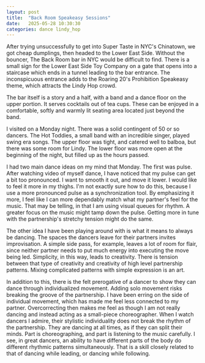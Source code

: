 ```yaml
---
layout: post
title:  "Back Room Speakeasy Sessions"
date:   2025-05-28 10:30:30
categories: dance lindy_hop
---
```


After trying unsuccessfully to get into Super Taste in NYC's Chinatown, we got cheap dumplings, then headed to the Lower East Side. Without the bouncer, The Back Room bar in NYC would be difficult to find.  There is a small sign for the Lower East Side Toy Company on a gate that opens into a staircase which ends in a tunnel leading to the bar entrance. The inconspicuous entrance adds to the Roaring 20's Prohibition Speakeasy theme, which attracts the Lindy Hop crowd.

The bar itself is a story and a half, with a band and a dance floor on the upper portion.  It serves cocktails out of tea cups.  These can be enjoyed in a comfortable, softly and warmly lit seating area located just beyond the band. 

I visited on a Monday night.  There was a solid contingent of 50 or so dancers.  The Hot Toddies, a small band with an incredible singer, played swing era songs. The upper floor was tight, and catered well to balboa, but there was some room for Lindy. The lower floor was more open at the beginning of the night, but filled up as the hours passed. 

I had two main dance ideas on my mind that Monday.  The first was pulse.  After watching video of myself dance, I have noticed that my pulse can get a bit too pronounced.  I want to smooth it out, and move it lower. I would like to feel it more in my thighs.  I'm not exactly sure how to do this, because I use a more pronounced pulse as a synchronization tool. By emphasizing it more, I feel like I can more dependably match what my partner's feel for the music.  That may be telling, in that I am using visual queues for rhythm.  A greater focus on the music might tamp down the pulse.  Getting more in tune with the partnership's stretchy tension might do the same.

The other idea I have been playing around with is what it means to always be dancing.  The spaces the dancers leave for their partners invites improvisation.  A simple side pass, for example, leaves a lot of room for flair, since neither partner needs to put much energy into executing the move being led.  Simplicity, in this way, leads to creativity.  There is tension between that type of creativity and creativity of high level partnership patterns.  Mixing complicated patterns with simple expression is an art.  

In addition to this, there is the felt prerogative of a dancer to show they can dance through individualized movement.  Adding solo movement risks breaking the groove of the partnership.  I have been erring on the side of individual movement, which has made me feel less connected to my partner.  Overcorrecting then makes me feel as though I am not really dancing and instead acting as a small-piece choreographer. When I watch dancers I admire, their stylistic individuality does not break the rhythm of the partnership.  They are dancing at all times, as if they can split their minds.  Part is choreographing, and part is listening to the music carefully. I see, in great dancers, an ability to have different parts of the body do different rhythmic patterns simultaneously. That is a skill closely related to that of dancing while leading, or dancing while following.  


